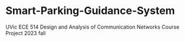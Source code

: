 # Smart-Parking-Guidance-System
UVic ECE 514 Design and Analysis of Communication Networks Course Project 2023 fall


